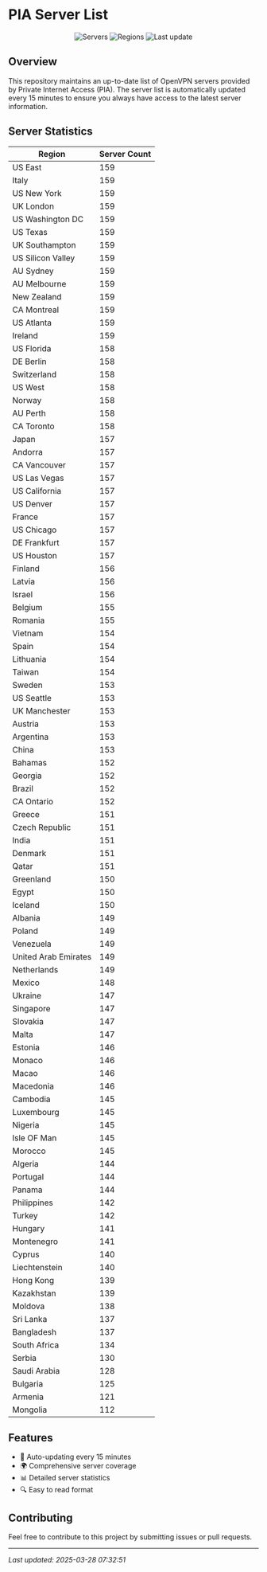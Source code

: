 # PIA Server List

<div align="center">

![Servers](https://img.shields.io/badge/servers-14,535-blue)
![Regions](https://img.shields.io/badge/regions-97-blue)
![Last update](https://img.shields.io/badge/Last_Updated-March_28_2025_02:32_EST-blue)

</div>

## Overview
This repository maintains an up-to-date list of OpenVPN servers provided by Private Internet Access (PIA). The server list is automatically updated every 15 minutes to ensure you always have access to the latest server information.

## Server Statistics
| Region | Server Count |
|--------|--------------|
| US East                        | 159          |
| Italy                          | 159          |
| US New York                    | 159          |
| UK London                      | 159          |
| US Washington DC               | 159          |
| US Texas                       | 159          |
| UK Southampton                 | 159          |
| US Silicon Valley              | 159          |
| AU Sydney                      | 159          |
| AU Melbourne                   | 159          |
| New Zealand                    | 159          |
| CA Montreal                    | 159          |
| US Atlanta                     | 159          |
| Ireland                        | 159          |
| US Florida                     | 158          |
| DE Berlin                      | 158          |
| Switzerland                    | 158          |
| US West                        | 158          |
| Norway                         | 158          |
| AU Perth                       | 158          |
| CA Toronto                     | 158          |
| Japan                          | 157          |
| Andorra                        | 157          |
| CA Vancouver                   | 157          |
| US Las Vegas                   | 157          |
| US California                  | 157          |
| US Denver                      | 157          |
| France                         | 157          |
| US Chicago                     | 157          |
| DE Frankfurt                   | 157          |
| US Houston                     | 157          |
| Finland                        | 156          |
| Latvia                         | 156          |
| Israel                         | 156          |
| Belgium                        | 155          |
| Romania                        | 155          |
| Vietnam                        | 154          |
| Spain                          | 154          |
| Lithuania                      | 154          |
| Taiwan                         | 154          |
| Sweden                         | 153          |
| US Seattle                     | 153          |
| UK Manchester                  | 153          |
| Austria                        | 153          |
| Argentina                      | 153          |
| China                          | 153          |
| Bahamas                        | 152          |
| Georgia                        | 152          |
| Brazil                         | 152          |
| CA Ontario                     | 152          |
| Greece                         | 151          |
| Czech Republic                 | 151          |
| India                          | 151          |
| Denmark                        | 151          |
| Qatar                          | 151          |
| Greenland                      | 150          |
| Egypt                          | 150          |
| Iceland                        | 150          |
| Albania                        | 149          |
| Poland                         | 149          |
| Venezuela                      | 149          |
| United Arab Emirates           | 149          |
| Netherlands                    | 149          |
| Mexico                         | 148          |
| Ukraine                        | 147          |
| Singapore                      | 147          |
| Slovakia                       | 147          |
| Malta                          | 147          |
| Estonia                        | 146          |
| Monaco                         | 146          |
| Macao                          | 146          |
| Macedonia                      | 146          |
| Cambodia                       | 145          |
| Luxembourg                     | 145          |
| Nigeria                        | 145          |
| Isle OF Man                    | 145          |
| Morocco                        | 145          |
| Algeria                        | 144          |
| Portugal                       | 144          |
| Panama                         | 144          |
| Philippines                    | 142          |
| Turkey                         | 142          |
| Hungary                        | 141          |
| Montenegro                     | 141          |
| Cyprus                         | 140          |
| Liechtenstein                  | 140          |
| Hong Kong                      | 139          |
| Kazakhstan                     | 139          |
| Moldova                        | 138          |
| Sri Lanka                      | 137          |
| Bangladesh                     | 137          |
| South Africa                   | 134          |
| Serbia                         | 130          |
| Saudi Arabia                   | 128          |
| Bulgaria                       | 125          |
| Armenia                        | 121          |
| Mongolia                       | 112          |

## Features
- 🔄 Auto-updating every 15 minutes
- 🌍 Comprehensive server coverage
- 📊 Detailed server statistics
- 🔍 Easy to read format

## Contributing
Feel free to contribute to this project by submitting issues or pull requests.

---
*Last updated: 2025-03-28 07:32:51*